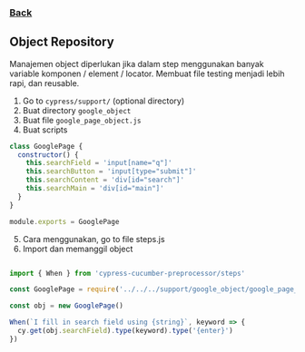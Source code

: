 ### [Back](../)

## Object Repository

Manajemen object diperlukan jika dalam step menggunakan banyak variable komponen / element / locator. Membuat file testing menjadi lebih rapi, dan reusable.

1. Go to `cypress/support/` (optional directory)
2. Buat directory `google_object`
3. Buat file `google_page_object.js`
4. Buat scripts

```javascript
class GooglePage {
  constructor() {
    this.searchField = 'input[name="q"]'
    this.searchButton = 'input[type="submit"]'
    this.searchContent = 'div[id="search"]'
    this.searchMain = 'div[id="main"]'
  }
}

module.exports = GooglePage
```

5. Cara menggunakan, go to file steps.js
6. Import dan memanggil object

```javascript

import { When } from 'cypress-cucumber-preprocessor/steps'

const GooglePage = require('../../../support/google_object/google_page_object')

const obj = new GooglePage()

When(`I fill in search field using {string}`, keyword => {
  cy.get(obj.searchField).type(keyword).type('{enter}')
})
```
